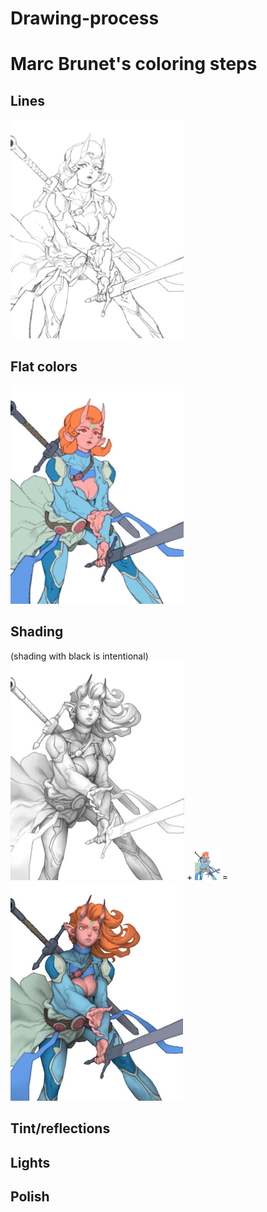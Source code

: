 # Drawing-process


# Marc Brunet's coloring steps
## Lines
<img src="/Images/Lines.jpg" height="350px"></img>
## Flat colors
<img src="/Images/Flat%20colors.jpg" height="350px"></img>
## Shading
(shading with black is intentional)<br>
<img src="/Images/Shading%201.jpg" height="350px"> + </img><img src="/Images/Flat%20colors.jpg" height="50px"></img> = <img src="/Images/Shading%202.jpg" height="350px">
## Tint/reflections
## Lights
## Polish

